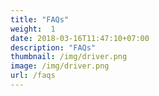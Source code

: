 ```yaml
---
title: "FAQs"
weight:  1
date: 2018-03-16T11:47:10+07:00
description: "FAQs"
thumbnail: /img/driver.png
image: /img/driver.png
url: /faqs
---
```

